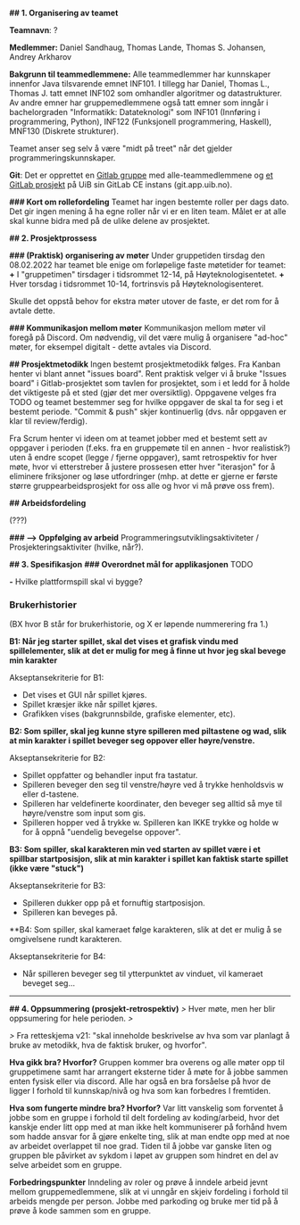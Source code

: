 **## 1. Organisering av teamet**

**Teamnavn**: ?

**Medlemmer:** Daniel Sandhaug, Thomas Lande, Thomas S. Johansen, Andrey Arkharov

**Bakgrunn til teammedlemmene:**
Alle teammedlemmer har kunnskaper innenfor Java tilsvarende emnet INF101. I tillegg har Daniel, Thomas L., Thomas J. tatt emnet INF102 som omhandler algoritmer og datastrukturer. Av andre emner har gruppemedlemmene også tatt emner som inngår i bachelorgraden "Informatikk: Datateknologi" som INF101 (Innføring i programmering, Python), INF122 (Funksjonell programmering, Haskell), MNF130 (Diskrete strukturer).

Teamet anser seg selv å være "midt på treet" når det gjelder programmeringskunnskaper.

**Git**:
Det er opprettet en [Gitlab gruppe](https://git.app.uib.no/group-4-team-2) med alle-teammedlemmene og [et GitLab prosjekt](https://git.app.uib.no/group-4-team-2/oblig) på UiB sin GitLab CE instans (git.app.uib.no).

**### Kort om rollefordeling**
Teamet har ingen bestemte roller per dags dato. Det gir ingen mening å ha egne roller når vi er en liten team. Målet er at alle skal kunne bidra med på de ulike delene av prosjektet.


**## 2. Prosjektprossess**

**### (Praktisk) organisering av møter**
Under gruppetiden tirsdag den 08.02.2022 har teamet ble enige om forløpelige faste møtetider for teamet:
**+** I "gruppetimen" tirsdager i tidsrommet 12-14, på Høyteknologisentetet.
**+** Hver torsdag i tidsrommet 10-14, fortrinsvis på Høyteknologisenteret.

Skulle det oppstå behov for ekstra møter utover de faste, er det rom for å avtale dette.


**### Kommunikasjon mellom møter**
Kommunikasjon mellom møter vil foregå på Discord. Om nødvendig, vil det være mulig å organisere "ad-hoc" møter, for eksempel digitalt - dette avtales via Discord.

**## Prosjektmetodikk**
Ingen bestemt prosjektmetodikk følges. Fra Kanban henter vi blant annet "issues board". Rent praktisk velger vi å bruke "Issues board" i Gitlab-prosjektet som tavlen for prosjektet, som i et ledd for å holde det viktigeste på et sted (gjør det mer oversiktlig). Oppgavene velges fra TODO og teamet bestemmer seg for hvilke oppgaver de skal ta for seg i et bestemt periode. "Commit & push" skjer kontinuerlig (dvs. når oppgaven er klar til review/ferdig).

Fra Scrum henter vi ideen om at teamet jobber med et bestemt sett av oppgaver i perioden (f.eks. fra en gruppemøte til en annen - hvor realistisk?) uten å endre scopet (legge / fjerne oppgaver), samt retrospektiv for hver møte, hvor vi etterstreber å justere prossesen etter hver "iterasjon" for å eliminere friksjoner og løse utfordringer (mhp. at dette er gjerne er første større gruppearbeidsprosjekt for oss alle og hvor vi må prøve oss frem).

**## Arbeidsfordeling**

(???)

**### --> Oppfølging av arbeid**
Programmeringsutviklingsaktiviteter / Prosjekteringsaktiviter (hvilke, når?).


**## 3. Spesifikasjon**
**### Overordnet mål for applikasjonen**
TODO

**-** Hvilke plattformspill skal vi bygge?

### Brukerhistorier
(BX hvor B står for brukerhistorie, og X er løpende nummerering fra 1.)

**B1: Når jeg starter spillet, skal det vises et grafisk vindu med spillelementer, slik at det er mulig for meg å finne ut hvor jeg skal bevege min karakter**

Akseptansekriterie for B1:

- Det vises et GUI når spillet kjøres.
- Spillet kræsjer ikke når spillet kjøres.
- Grafikken vises (bakgrunnsbilde, grafiske elementer, etc).


**B2: Som spiller, skal jeg kunne styre spilleren med piltastene og wad, slik at min karakter i spillet beveger seg oppover eller høyre/venstre.**

Akseptansekriterie for B2:

- Spillet oppfatter og behandler input fra tastatur.
- Spilleren beveger den seg til venstre/høyre ved å trykke henholdsvis w eller d-tastene.
- Spilleren har veldefinerte koordinater, den beveger seg alltid så mye til høyre/venstre som input som gis.
- Spilleren hopper ved å trykke w. Spilleren kan IKKE trykke og holde w for å oppnå "uendelig bevegelse oppover".

**B3: Som spiller, skal karakteren min ved starten av spillet være i et spillbar startposisjon, slik at min karakter i spillet kan faktisk starte spillet (ikke være "stuck")**

Akseptansekriterie for B3:
- Spilleren dukker opp på et fornuftig startposisjon.
- Spilleren kan beveges på.

**B4: Som spiller, skal kameraet følge karakteren, slik at det er mulig å se omgivelsene rundt karakteren.

Akseptansekriterie for B4:
- Når spilleren beveger seg til ytterpunktet av vinduet, vil kameraet beveget seg...
****




**## 4. Oppsummering (prosjekt-retrospektiv)**
*>* Hver møte, men her blir oppsumering for hele perioden.
*>*

*>* Fra retteskjema v21: "skal inneholde beskrivelse av hva som var planlagt å bruke av metodikk, hva de faktisk bruker, og hvorfor".

**Hva gikk bra? Hvorfor?**
Gruppen kommer bra overens og alle møter opp til gruppetimene samt har arrangert eksterne tider å møte for å jobbe sammen enten fysisk eller via discord. Alle har også en bra forsåelse på hvor de ligger I forhold til kunnskap/nivå og hva som kan forbedres I fremtiden.

**Hva som fungerte mindre bra? Hvorfor?**
Var litt vanskelig som forventet å jobbe som en gruppe i forhold til delt fordeling av koding/arbeid, hvor det kanskje ender litt opp med at man ikke helt kommuniserer på forhånd hvem som hadde ansvar for å gjøre enkelte ting, slik at man endte opp med at noe av arbeidet overlappet til noe grad. Tiden til å jobbe var ganske liten og gruppen ble påvirket av sykdom i løpet av gruppen som hindret en del av selve arbeidet som en gruppe.

**Forbedringspunkter**
Inndeling av roler og prøve å inndele arbeid jevnt mellom gruppemedlemmene, slik at vi unngår en skjeiv fordeling i forhold til arbeids mengde per person. Jobbe med parkoding og bruke mer tid på å prøve å kode sammen som en gruppe.